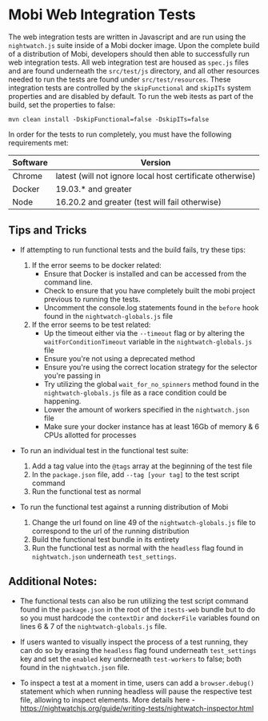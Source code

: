# Mobi Web Integration Tests
The web integration tests are written in Javascript and are run using the `nightwatch.js` suite inside of a Mobi docker image. Upon the complete build 
of a distribution of Mobi, developers should then able to successfully run web integration tests. All web integration test are housed as `spec.js` files
and are found underneath the `src/test/js` directory, and all other resources needed to run the tests are found under `src/test/resources`. 
These integration tests are controlled by the `skipFunctional` and `skipITs` system properties and are disabled by default. To run the web itests as part of the build, set the properties to false:

```
mvn clean install -DskipFunctional=false -DskipITs=false
```

In order for the tests to run completely, you must have the following requirements met:

| Software | Version                                                   |
|----------|-----------------------------------------------------------|
|Chrome    | latest (will not ignore local host certificate otherwise) |
|Docker    | 19.03.* and greater                                       |
|Node      | 16.20.2 and greater (test will fail otherwise)            |


## Tips and Tricks
- If attempting to run functional tests and the build fails, try these tips:
   1. If the error seems to be docker related:
      - Ensure that Docker is installed and can be accessed from the command line.
      - Check to ensure that you have completely built the mobi project previous to running the tests.
      - Uncomment the console.log statements found in the `before` hook found in the `nightwatch-globals.js` file
   2. If the error seems to be test related:
      - Up the timeout either via the `--timeout` flag or by altering the `waitForConditionTimeout` variable in the `nightwatch-globals.js` file
      - Ensure you're not using a deprecated method
      - Ensure you're using the correct location strategy for the selector you're passing in
      - Try utilizing the global `wait_for_no_spinners` method found in the `nightwatch-globals.js` file as a race condition could be happening.
      - Lower the amount of workers specified in the `nightwatch.json` file
      - Make sure your docker instance has at least 16Gb of memory & 6 CPUs allotted for processes


- To run an individual test in the functional test suite:
   1. Add a tag value into the `@tags` array at the beginning of the test file
   2. In the `package.json` file, add `--tag [your tag]` to the test script command
   3. Run the functional test as normal


- To run the functional test against a running distribution of Mobi
   1. Change the url found on line 49 of the `nightwatch-globals.js` file to correspond to the url of the running
      distribution
   2. Build the functional test bundle in its entirety
   3. Run the functional test as normal with the `headless` flag found in `nightwatch.json` underneath `test_settings`.


## Additional Notes: 
- The functional tests can also be run utilizing the test script command found in the `package.json` in the root of the `itests-web` bundle but
to do so you must hardcode the `contextDir` and `dockerFile` variables found on lines 6 & 7 of the `nightwatch-globals.js` file.


- If users wanted to visually inspect the process of a test running, they can do so by erasing the `headless` flag found
 underneath `test_settings` key and set the `enabled` key underneath `test-workers` to false; both found in the `nightwatch.json` file.


- To inspect a test at a moment in time, users can add a `browser.debug()` statement which when running headless will pause the respective test
file, allowing to inspect elements. More details here - https://nightwatchjs.org/guide/writing-tests/nightwatch-inspector.html
